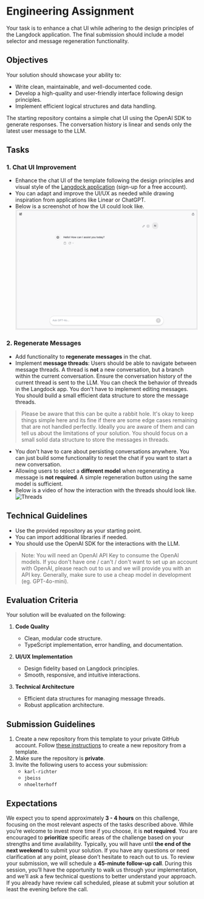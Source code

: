 # Engineering Assignment

Your task is to enhance a chat UI while adhering to the design principles of the Langdock application. The final submission should include a model selector and message regeneration functionality.

## Objectives

Your solution should showcase your ability to:
- Write clean, maintainable, and well-documented code.
- Develop a high-quality and user-friendly interface following design principles.
- Implement efficient logical structures and data handling.

The starting repository contains a simple chat UI using the OpenAI SDK to generate responses. The conversation history is linear and sends only the latest user message to the LLM.

## Tasks

### 1. Chat UI Improvement  
- Enhance the chat UI of the template following the design principles and visual style of the [Langdock application](https://app.langdock.com/) (sign-up for a free account).  
- You can adapt and improve the UI/UX as needed while drawing inspiration from applications like Linear or ChatGPT.  
- Below is a screenshot of how the UI could look like.
    ![Chat UI](https://raw.githubusercontent.com/Langdock/assignment/refs/heads/main/img/chat.png)

### 2. Regenerate Messages  
- Add functionality to **regenerate messages** in the chat.
- Implement **message threads**: Users should be able to navigate between message threads. A thread is **not** a new conversation, but a branch within the current conversation. Ensure the conversation history of the current thread is sent to the LLM. You can check the behavior of threads in the Langdock app. You don't have to implement editing messages. You should build a small efficient data structure to store the message threads.
> Please be aware that this can be quite a rabbit hole. It's okay to keep things simple here and its fine if there are some edge cases remaining that are not handled perfectly. Ideally you are aware of them and can tell us about the limitations of your solution. You should focus on a small solid data structure to store the messages in threads.
- You don't have to care about persisting conversations anywhere. You can just build some functionality to reset the chat if you want to start a new conversation.
- Allowing users to select a **different model** when regenerating a message is **not required**. A simple regeneration button using the same model is sufficient.  
- Below is a video of how the interaction with the threads should look like.
    ![Threads](https://utfs.io/f/2JUUAl7vfqdXQwnF6584a1O7UihTdFvtRgAHxjZGCloqLfsN)

## Technical Guidelines

- Use the provided repository as your starting point.  
- You can import additional libraries if needed.
- You should use the OpenAI SDK for the interactions with the LLM.
> Note: You will need an OpenAI API Key to consume the OpenAI models. If you don't have one / can't / don't want to set up an account with OpenAI, please reach out to us and we will provide you with an API key. Generally, make sure to use a cheap model in development (eg. GPT-4o-mini).

## Evaluation Criteria

Your solution will be evaluated on the following:

1. **Code Quality**  
   - Clean, modular code structure.  
   - TypeScript implementation, error handling, and documentation.  

2. **UI/UX Implementation**  
   - Design fidelity based on Langdock principles.  
   - Smooth, responsive, and intuitive interactions.  

3. **Technical Architecture**  
   - Efficient data structures for managing message threads.
   - Robust application architecture.


## Submission Guidelines

1. Create a new repository from this template to your private GitHub account. Follow [these instructions](https://docs.github.com/en/repositories/creating-and-managing-repositories/creating-a-repository-from-a-template) to create a new repository from a template.  
2. Make sure the repository is **private**.  
3. Invite the following users to access your submission:  
   - `karl-richter`  
   - `jbeiss`  
   - `nhoelterhoff`  

## Expectations
We expect you to spend approximately **3 - 4 hours** on this challenge, focusing on the most relevant aspects of the tasks described above. While you’re welcome to invest more time if you choose, it is **not required**. You are encouraged to **prioritize** specific areas of the challenge based on your strengths and time availability. Typically, you will have until **the end of the next weekend** to submit your solution. If you have any questions or need clarification at any point, please don’t hesitate to reach out to us. To review your submission, we will schedule a **45-minute follow-up call**. During this session, you’ll have the opportunity to walk us through your implementation, and we’ll ask a few technical questions to better understand your approach. If you already have review call scheduled, please at submit your solution at least the evening before the call.
